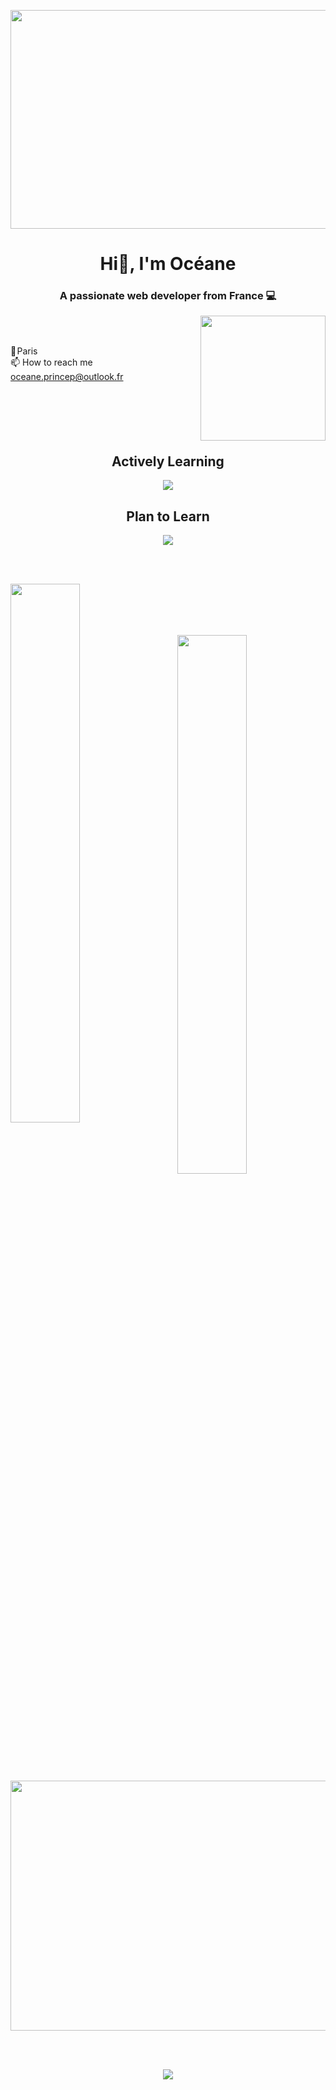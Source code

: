 <p><img align="center" src="https://user-images.githubusercontent.com/94532496/154983743-c94872c2-bb23-4a99-8c9a-72b3f8ff70d5.jpg" width="1000" height="350" /></p>

<h1 align="center">Hi👋, I'm Océane</h1>
<h3 align="center">A passionate web developer from France 💻</h3>

<p><img align="right" src="https://user-images.githubusercontent.com/94532496/154983573-00a2f252-93aa-49aa-9e3a-064129b92f88.gif" width="200" height="200" /></p>
<br></br>


📍 Paris  
📫 How to reach me oceane.princep@outlook.fr
<br></br>
<br></br>
<br></br>

<h2 align="center">Actively Learning</h2>

<p align="center">
    <a href="https://skillicons.dev">
<img src="https://skillicons.dev/icons?i=js,html,css,bootstrap,mongodb,mysql,nodejs,git,powershell,linux,php,py,ps,pr,flutter&perline=8"/>
    </a>
</p>

<h2 align="center">Plan to Learn</h2>

<p align="center">
    <a href="https://skillicons.dev">
<img src="https://skillicons.dev/icons?i=aws,docker,tailwind,lua"/>
    </a>
</p>

<br></br>

<img align="left" width="47%" src="https://github-readme-stats.vercel.app/api/top-langs/?username=oce-prcp&layout=compact" />

<br></br>
<br></br>

<img align="right" width="47%" src="https://github-readme-stats.vercel.app/api?username=oce-prcp&show_icons=true&theme=radical" />

<br></br>
<br></br>
<br></br>

<br></br>
<p><img align="center" src="https://raw.githubusercontent.com/HyunCafe/HyunCafe/main/assests/loficity.gif" width="1000" height="400" /></p>
<br></br>


<p align="center">
    <a href="https://skillicons.dev">
<img src="https://skillicons.dev/icons?i=discord,instagram,linkedin"/>
    </a>
</p>
